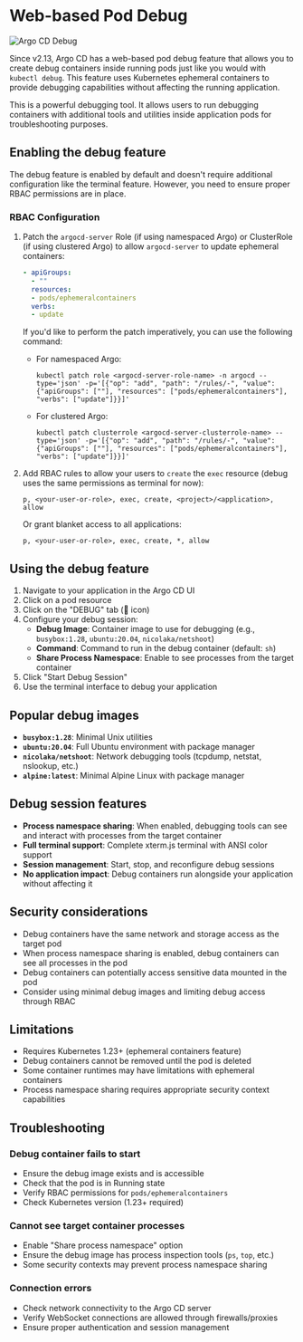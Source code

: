 # Web-based Pod Debug

![Argo CD Debug](../assets/debug.png)

Since v2.13, Argo CD has a web-based pod debug feature that allows you to create debug containers inside running pods just like you would with `kubectl debug`. This feature uses Kubernetes ephemeral containers to provide debugging capabilities without affecting the running application.

This is a powerful debugging tool. It allows users to run debugging containers with additional tools and utilities inside application pods for troubleshooting purposes.

## Enabling the debug feature

The debug feature is enabled by default and doesn't require additional configuration like the terminal feature. However, you need to ensure proper RBAC permissions are in place.

### RBAC Configuration

1. Patch the `argocd-server` Role (if using namespaced Argo) or ClusterRole (if using clustered Argo) to allow `argocd-server` to update ephemeral containers:

   ```yaml
   - apiGroups:
     - ""
     resources:
     - pods/ephemeralcontainers
     verbs:
     - update
   ```

   If you'd like to perform the patch imperatively, you can use the following command:

   - For namespaced Argo:
     ```
     kubectl patch role <argocd-server-role-name> -n argocd --type='json' -p='[{"op": "add", "path": "/rules/-", "value": {"apiGroups": [""], "resources": ["pods/ephemeralcontainers"], "verbs": ["update"]}}]'
     ```
   - For clustered Argo:
     ```
     kubectl patch clusterrole <argocd-server-clusterrole-name> --type='json' -p='[{"op": "add", "path": "/rules/-", "value": {"apiGroups": [""], "resources": ["pods/ephemeralcontainers"], "verbs": ["update"]}}]'
     ```

2. Add RBAC rules to allow your users to `create` the `exec` resource (debug uses the same permissions as terminal for now):

   ```csv
   p, <your-user-or-role>, exec, create, <project>/<application>, allow
   ```

   Or grant blanket access to all applications:

   ```csv
   p, <your-user-or-role>, exec, create, *, allow
   ```

## Using the debug feature

1. Navigate to your application in the Argo CD UI
2. Click on a pod resource
3. Click on the "DEBUG" tab (🐛 icon)
4. Configure your debug session:
   - **Debug Image**: Container image to use for debugging (e.g., `busybox:1.28`, `ubuntu:20.04`, `nicolaka/netshoot`)
   - **Command**: Command to run in the debug container (default: `sh`)
   - **Share Process Namespace**: Enable to see processes from the target container
5. Click "Start Debug Session"
6. Use the terminal interface to debug your application

## Popular debug images

- **`busybox:1.28`**: Minimal Unix utilities
- **`ubuntu:20.04`**: Full Ubuntu environment with package manager
- **`nicolaka/netshoot`**: Network debugging tools (tcpdump, netstat, nslookup, etc.)
- **`alpine:latest`**: Minimal Alpine Linux with package manager

## Debug session features

- **Process namespace sharing**: When enabled, debugging tools can see and interact with processes from the target container
- **Full terminal support**: Complete xterm.js terminal with ANSI color support
- **Session management**: Start, stop, and reconfigure debug sessions
- **No application impact**: Debug containers run alongside your application without affecting it

## Security considerations

- Debug containers have the same network and storage access as the target pod
- When process namespace sharing is enabled, debug containers can see all processes in the pod
- Debug containers can potentially access sensitive data mounted in the pod
- Consider using minimal debug images and limiting debug access through RBAC

## Limitations

- Requires Kubernetes 1.23+ (ephemeral containers feature)
- Debug containers cannot be removed until the pod is deleted
- Some container runtimes may have limitations with ephemeral containers
- Process namespace sharing requires appropriate security context capabilities

## Troubleshooting

### Debug container fails to start

- Ensure the debug image exists and is accessible
- Check that the pod is in Running state
- Verify RBAC permissions for `pods/ephemeralcontainers`
- Check Kubernetes version (1.23+ required)

### Cannot see target container processes

- Enable "Share process namespace" option
- Ensure the debug image has process inspection tools (`ps`, `top`, etc.)
- Some security contexts may prevent process namespace sharing

### Connection errors

- Check network connectivity to the Argo CD server
- Verify WebSocket connections are allowed through firewalls/proxies
- Ensure proper authentication and session management

